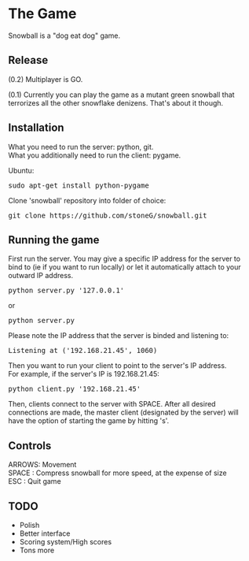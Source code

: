 The Game
========
Snowball is a "dog eat dog" game.

Release
-------
(0.2) Multiplayer is GO.  
  
(0.1) Currently you can play the game as a mutant green snowball that
terrorizes all the other snowflake denizens. That's about it though.

Installation
------------
What you need to run the server: python, git.  
What you additionally need to run the client: pygame.  

Ubuntu:
<pre>
sudo apt-get install python-pygame
</pre>

Clone 'snowball' repository into folder of choice:
<pre>
git clone https://github.com/stoneG/snowball.git
</pre>

Running the game
----------------
First run the server. You may give a specific IP address for the server to bind
to (ie if you want to run locally) or let it automatically attach to your outward IP address.  
<pre>
python server.py '127.0.0.1'
</pre>
or
<pre>
python server.py
</pre>
  
Please note the IP address that the server is binded and listening to:
<pre>
Listening at ('192.168.21.45', 1060)
</pre>
  
Then you want to run your client to point to the server's IP address.  
For example, if the server's IP is 192.168.21.45:
<pre>
python client.py '192.168.21.45'
</pre>
  
Then, clients connect to the server with SPACE. After all desired connections
are made, the master client (designated by the server) will have the option of
starting the game by hitting 's'.  

Controls
--------
ARROWS: Movement  
SPACE : Compress snowball for more speed, at the expense of size  
ESC   : Quit game

TODO
----
* Polish
* Better interface
* Scoring system/High scores
* Tons more
